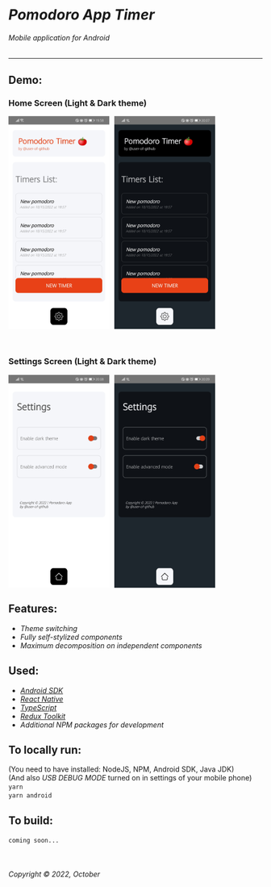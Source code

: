 # _Pomodoro App Timer_
###### _Mobile application for Android_  
<hr>  

## Demo:  
### Home Screen (Light & Dark theme)
<div style="display: flex;">
<img src="./demo-pictures/home-light.jpg" width="200" alt="light theme" style="margin-right: 10px;"/>
<img src="./demo-pictures/home-dark.jpg" width="200" alt="dark theme" />
</div>  

&nbsp;  
### Settings Screen (Light & Dark theme)

<div style="display: flex;">
<img src="./demo-pictures/settings-light.jpg" width="200" alt="light theme" style="margin-right: 10px;" />
<img src="./demo-pictures/settings-dark.jpg" width="200" alt="dark theme" />
</div>


## Features:  
* _Theme switching_  
* _Fully self-stylized components_  
* _Maximum decomposition on independent components_  


## Used:  
* _[Android SDK](https://developer.android.com/studio)_
* _[React Native](https://reactnative.dev/)_  
* _[TypeScript](https://www.typescriptlang.org/)_  
* _[Redux Toolkit](https://redux-toolkit.js.org/)_  
* _Additional NPM packages for development_



## To locally run:  
(You need to have installed: NodeJS, NPM, Android SDK, Java JDK)  
(And also _USB DEBUG MODE_ turned on in settings of your mobile phone)  
`yarn`  
`yarn android`  

## To build:  
`coming soon...`  

&nbsp;  
###### Copyright © 2022, October